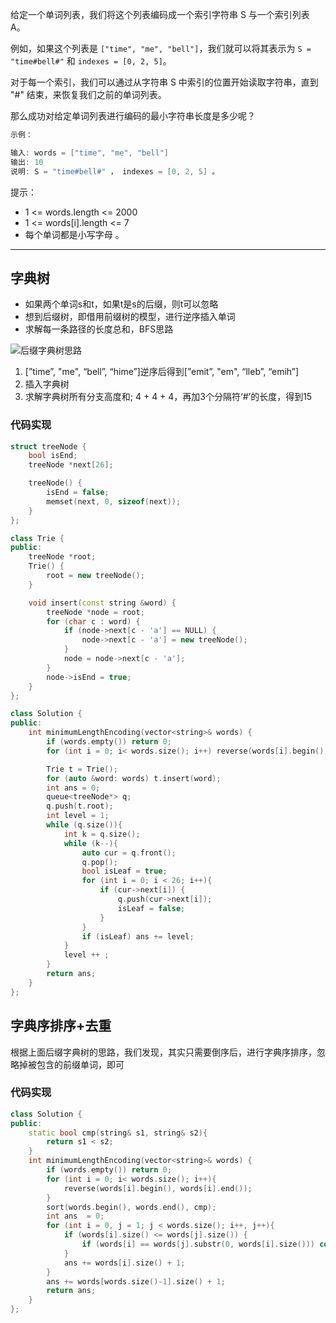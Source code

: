 给定一个单词列表，我们将这个列表编码成一个索引字符串 S 与一个索引列表 A。

例如，如果这个列表是 `["time", "me", "bell"]`，我们就可以将其表示为 `S = "time#bell#"` 和 `indexes = [0, 2, 5]`。

对于每一个索引，我们可以通过从字符串 S 中索引的位置开始读取字符串，直到 "#" 结束，来恢复我们之前的单词列表。

那么成功对给定单词列表进行编码的最小字符串长度是多少呢？

```cpp
示例：

输入: words = ["time", "me", "bell"]
输出: 10
说明: S = "time#bell#" ， indexes = [0, 2, 5] 。
```

提示：

- 1 <= words.length <= 2000
- 1 <= words[i].length <= 7
- 每个单词都是小写字母 。

---

## 字典树

- 如果两个单词s和t，如果t是s的后缀，则t可以忽略
- 想到后缀树，即借用前缀树的模型，进行逆序插入单词
- 求解每一条路径的长度总和，BFS思路

![后缀字典树思路](https://muyids.oss-cn-beijing.aliyuncs.com/820.trie.png)

1. [”time”, "me", “bell”, “hime”]逆序后得到[”emit”, "em", “lleb”, “emih”]
2. 插入字典树
3. 求解字典树所有分支高度和; 4 + 4 + 4，再加3个分隔符‘#’的长度，得到15

### 代码实现

```cpp
struct treeNode {
    bool isEnd;
    treeNode *next[26];

    treeNode() {
        isEnd = false;
        memset(next, 0, sizeof(next));
    }
};

class Trie {
public:
    treeNode *root;
    Trie() {
        root = new treeNode();
    }

    void insert(const string &word) {
        treeNode *node = root;
        for (char c : word) {
            if (node->next[c - 'a'] == NULL) {
                node->next[c - 'a'] = new treeNode();
            }
            node = node->next[c - 'a'];
        }
        node->isEnd = true;
    }
};

class Solution {
public:
    int minimumLengthEncoding(vector<string>& words) {
        if (words.empty()) return 0;
        for (int i = 0; i< words.size(); i++) reverse(words[i].begin(), words[i].end());

        Trie t = Trie();
        for (auto &word: words) t.insert(word);
        int ans = 0;
        queue<treeNode*> q;
        q.push(t.root);
        int level = 1;
        while (q.size()){
            int k = q.size();
            while (k--){
                auto cur = q.front();
                q.pop();
                bool isLeaf = true;
                for (int i = 0; i < 26; i++){
                    if (cur->next[i]) {
                        q.push(cur->next[i]);
                        isLeaf = false;
                    }
                }
                if (isLeaf) ans += level;
            }
            level ++ ;
        }
        return ans;
    }
};
```

## 字典序排序+去重

根据上面后缀字典树的思路，我们发现，其实只需要倒序后，进行字典序排序，忽略掉被包含的前缀单词，即可

### 代码实现

```cpp
class Solution {
public:
    static bool cmp(string& s1, string& s2){
        return s1 < s2;
    }
    int minimumLengthEncoding(vector<string>& words) {
        if (words.empty()) return 0;
        for (int i = 0; i< words.size(); i++){
            reverse(words[i].begin(), words[i].end());
        }
        sort(words.begin(), words.end(), cmp);
        int ans  = 0;
        for (int i = 0, j = 1; j < words.size(); i++, j++){
            if (words[i].size() <= words[j].size()) {
                if (words[i] == words[j].substr(0, words[i].size())) continue;
            }
            ans += words[i].size() + 1;
        }
        ans += words[words.size()-1].size() + 1;
        return ans;
    }
};
```



